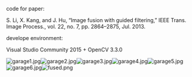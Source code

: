 code for paper:

S. Li, X. Kang, and J. Hu, “Image fusion with guided filtering,” IEEE
Trans. Image Process., vol. 22, no. 7, pp. 2864–2875, Jul. 2013.

develope environment:

Visual Studio Community 2015 + OpenCV 3.3.0


![garage1.jpg](https://github.com/rzwm/GFF/raw/master/readme_image/garage1.jpg)![garage2.jpg](https://github.com/rzwm/GFF/raw/master/readme_image/garage2.jpg)![garage3.jpg](https://github.com/rzwm/GFF/raw/master/readme_image/garage3.jpg)![garage4.jpg](https://github.com/rzwm/GFF/raw/master/readme_image/garage4.jpg)![garage5.jpg](https://github.com/rzwm/GFF/raw/master/readme_image/garage5.jpg)![garage6.jpg](https://github.com/rzwm/GFF/raw/master/readme_image/garage6.jpg)![fused.png](https://github.com/rzwm/GFF/raw/master/readme_image/fused.png)